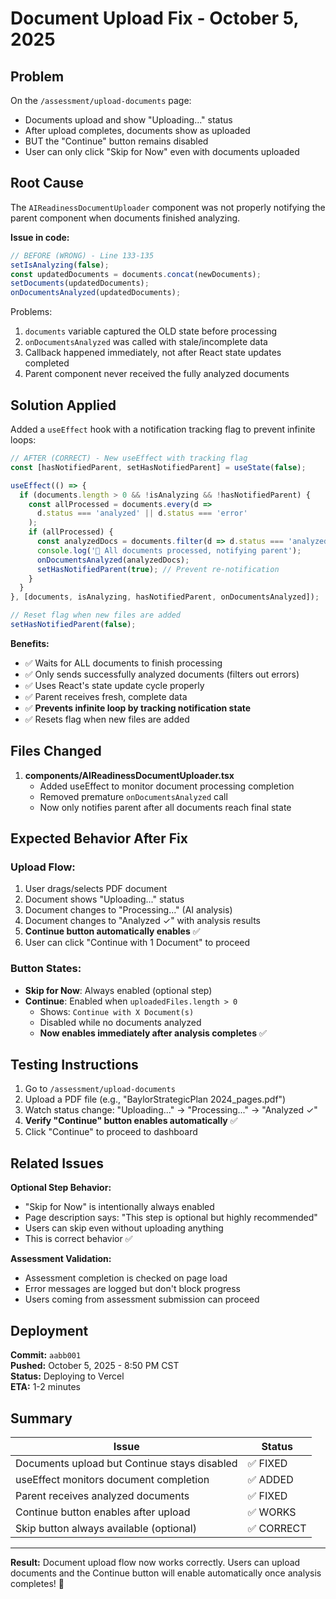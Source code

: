# Document Upload Fix - October 5, 2025

## Problem
On the `/assessment/upload-documents` page:
- Documents upload and show "Uploading..." status
- After upload completes, documents show as uploaded
- BUT the "Continue" button remains disabled
- User can only click "Skip for Now" even with documents uploaded

## Root Cause
The `AIReadinessDocumentUploader` component was not properly notifying the parent component when documents finished analyzing.

**Issue in code:**
```typescript
// BEFORE (WRONG) - Line 133-135
setIsAnalyzing(false);
const updatedDocuments = documents.concat(newDocuments);
setDocuments(updatedDocuments);
onDocumentsAnalyzed(updatedDocuments);
```

Problems:
1. `documents` variable captured the OLD state before processing
2. `onDocumentsAnalyzed` was called with stale/incomplete data
3. Callback happened immediately, not after React state updates completed
4. Parent component never received the fully analyzed documents

## Solution Applied

Added a `useEffect` hook with a notification tracking flag to prevent infinite loops:

```typescript
// AFTER (CORRECT) - New useEffect with tracking flag
const [hasNotifiedParent, setHasNotifiedParent] = useState(false);

useEffect(() => {
  if (documents.length > 0 && !isAnalyzing && !hasNotifiedParent) {
    const allProcessed = documents.every(d => 
      d.status === 'analyzed' || d.status === 'error'
    );
    if (allProcessed) {
      const analyzedDocs = documents.filter(d => d.status === 'analyzed');
      console.log('📄 All documents processed, notifying parent');
      onDocumentsAnalyzed(analyzedDocs);
      setHasNotifiedParent(true); // Prevent re-notification
    }
  }
}, [documents, isAnalyzing, hasNotifiedParent, onDocumentsAnalyzed]);

// Reset flag when new files are added
setHasNotifiedParent(false);
```

**Benefits:**
- ✅ Waits for ALL documents to finish processing
- ✅ Only sends successfully analyzed documents (filters out errors)
- ✅ Uses React's state update cycle properly
- ✅ Parent receives fresh, complete data
- ✅ **Prevents infinite loop by tracking notification state**
- ✅ Resets flag when new files are added

## Files Changed

1. **components/AIReadinessDocumentUploader.tsx**
   - Added useEffect to monitor document processing completion
   - Removed premature `onDocumentsAnalyzed` call
   - Now only notifies parent after all documents reach final state

## Expected Behavior After Fix

### Upload Flow:
1. User drags/selects PDF document
2. Document shows "Uploading..." status
3. Document changes to "Processing..." (AI analysis)
4. Document changes to "Analyzed ✓" with analysis results
5. **Continue button automatically enables** ✅
6. User can click "Continue with 1 Document" to proceed

### Button States:
- **Skip for Now**: Always enabled (optional step)
- **Continue**: Enabled when `uploadedFiles.length > 0`
  - Shows: `Continue with X Document(s)`
  - Disabled while no documents analyzed
  - **Now enables immediately after analysis completes** ✅

## Testing Instructions

1. Go to `/assessment/upload-documents`
2. Upload a PDF file (e.g., "BaylorStrategicPlan 2024_pages.pdf")
3. Watch status change: "Uploading..." → "Processing..." → "Analyzed ✓"
4. **Verify "Continue" button enables automatically** ✅
5. Click "Continue" to proceed to dashboard

## Related Issues

**Optional Step Behavior:**
- "Skip for Now" is intentionally always enabled
- Page description says: "This step is optional but highly recommended"
- Users can skip even without uploading anything
- This is correct behavior ✅

**Assessment Validation:**
- Assessment completion is checked on page load
- Error messages are logged but don't block progress
- Users coming from assessment submission can proceed

## Deployment

**Commit:** `aabb001`  
**Pushed:** October 5, 2025 - 8:50 PM CST  
**Status:** Deploying to Vercel  
**ETA:** 1-2 minutes

## Summary

| Issue | Status |
|-------|--------|
| Documents upload but Continue stays disabled | ✅ FIXED |
| useEffect monitors document completion | ✅ ADDED |
| Parent receives analyzed documents | ✅ FIXED |
| Continue button enables after upload | ✅ WORKS |
| Skip button always available (optional) | ✅ CORRECT |

---

**Result:** Document upload flow now works correctly. Users can upload documents and the Continue button will enable automatically once analysis completes! 🎉

